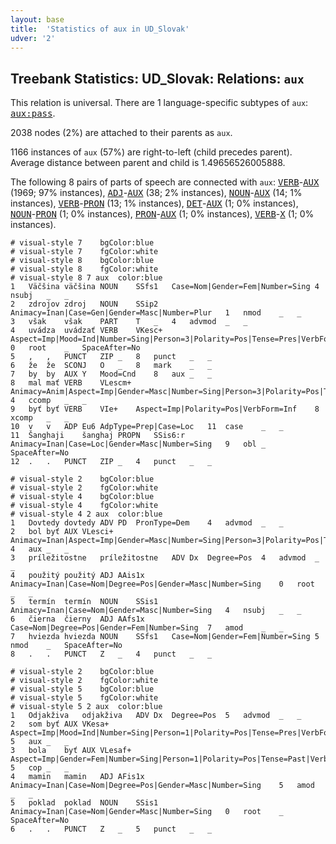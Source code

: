```yaml
---
layout: base
title:  'Statistics of aux in UD_Slovak'
udver: '2'
---
```


## Treebank Statistics: UD_Slovak: Relations: `aux`

This relation is universal.
There are 1 language-specific subtypes of `aux`: <tt><a href="sk-dep-aux-pass.html">aux:pass</a></tt>.

2038 nodes (2%) are attached to their parents as `aux`.

1166 instances of `aux` (57%) are right-to-left (child precedes parent).
Average distance between parent and child is 1.49656526005888.

The following 8 pairs of parts of speech are connected with `aux`: <tt><a href="sk-pos-VERB.html">VERB</a></tt>-<tt><a href="sk-pos-AUX.html">AUX</a></tt> (1969; 97% instances), <tt><a href="sk-pos-ADJ.html">ADJ</a></tt>-<tt><a href="sk-pos-AUX.html">AUX</a></tt> (38; 2% instances), <tt><a href="sk-pos-NOUN.html">NOUN</a></tt>-<tt><a href="sk-pos-AUX.html">AUX</a></tt> (14; 1% instances), <tt><a href="sk-pos-VERB.html">VERB</a></tt>-<tt><a href="sk-pos-PRON.html">PRON</a></tt> (13; 1% instances), <tt><a href="sk-pos-DET.html">DET</a></tt>-<tt><a href="sk-pos-AUX.html">AUX</a></tt> (1; 0% instances), <tt><a href="sk-pos-NOUN.html">NOUN</a></tt>-<tt><a href="sk-pos-PRON.html">PRON</a></tt> (1; 0% instances), <tt><a href="sk-pos-PRON.html">PRON</a></tt>-<tt><a href="sk-pos-AUX.html">AUX</a></tt> (1; 0% instances), <tt><a href="sk-pos-VERB.html">VERB</a></tt>-<tt><a href="sk-pos-X.html">X</a></tt> (1; 0% instances).


~~~ conllu
# visual-style 7	bgColor:blue
# visual-style 7	fgColor:white
# visual-style 8	bgColor:blue
# visual-style 8	fgColor:white
# visual-style 8 7 aux	color:blue
1	Väčšina	väčšina	NOUN	SSfs1	Case=Nom|Gender=Fem|Number=Sing	4	nsubj	_	_
2	zdrojov	zdroj	NOUN	SSip2	Animacy=Inan|Case=Gen|Gender=Masc|Number=Plur	1	nmod	_	_
3	však	však	PART	T	_	4	advmod	_	_
4	uvádza	uvádzať	VERB	VKesc+	Aspect=Imp|Mood=Ind|Number=Sing|Person=3|Polarity=Pos|Tense=Pres|VerbForm=Fin	0	root	_	SpaceAfter=No
5	,	,	PUNCT	ZIP	_	8	punct	_	_
6	že	že	SCONJ	O	_	8	mark	_	_
7	by	by	AUX	Y	Mood=Cnd	8	aux	_	_
8	mal	mať	VERB	VLescm+	Animacy=Anim|Aspect=Imp|Gender=Masc|Number=Sing|Person=3|Polarity=Pos|Tense=Past|VerbForm=Part	4	ccomp	_	_
9	byť	byť	VERB	VIe+	Aspect=Imp|Polarity=Pos|VerbForm=Inf	8	xcomp	_	_
10	v	v	ADP	Eu6	AdpType=Prep|Case=Loc	11	case	_	_
11	Šanghaji	šanghaj	PROPN	SSis6:r	Animacy=Inan|Case=Loc|Gender=Masc|Number=Sing	9	obl	_	SpaceAfter=No
12	.	.	PUNCT	ZIP	_	4	punct	_	_

~~~


~~~ conllu
# visual-style 2	bgColor:blue
# visual-style 2	fgColor:white
# visual-style 4	bgColor:blue
# visual-style 4	fgColor:white
# visual-style 4 2 aux	color:blue
1	Dovtedy	dovtedy	ADV	PD	PronType=Dem	4	advmod	_	_
2	bol	byť	AUX	VLesci+	Animacy=Inan|Aspect=Imp|Gender=Masc|Number=Sing|Person=3|Polarity=Pos|Tense=Past|VerbForm=Part	4	aux	_	_
3	príležitostne	príležitostne	ADV	Dx	Degree=Pos	4	advmod	_	_
4	použitý	použitý	ADJ	AAis1x	Animacy=Inan|Case=Nom|Degree=Pos|Gender=Masc|Number=Sing	0	root	_	_
5	termín	termín	NOUN	SSis1	Animacy=Inan|Case=Nom|Gender=Masc|Number=Sing	4	nsubj	_	_
6	čierna	čierny	ADJ	AAfs1x	Case=Nom|Degree=Pos|Gender=Fem|Number=Sing	7	amod	_	_
7	hviezda	hviezda	NOUN	SSfs1	Case=Nom|Gender=Fem|Number=Sing	5	nmod	_	SpaceAfter=No
8	.	.	PUNCT	Z	_	4	punct	_	_

~~~


~~~ conllu
# visual-style 2	bgColor:blue
# visual-style 2	fgColor:white
# visual-style 5	bgColor:blue
# visual-style 5	fgColor:white
# visual-style 5 2 aux	color:blue
1	Odjakživa	odjakživa	ADV	Dx	Degree=Pos	5	advmod	_	_
2	som	byť	AUX	VKesa+	Aspect=Imp|Mood=Ind|Number=Sing|Person=1|Polarity=Pos|Tense=Pres|VerbForm=Fin	5	aux	_	_
3	bola	byť	AUX	VLesaf+	Aspect=Imp|Gender=Fem|Number=Sing|Person=1|Polarity=Pos|Tense=Past|VerbForm=Part	5	cop	_	_
4	mamin	mamin	ADJ	AFis1x	Animacy=Inan|Case=Nom|Degree=Pos|Gender=Masc|Number=Sing	5	amod	_	_
5	poklad	poklad	NOUN	SSis1	Animacy=Inan|Case=Nom|Gender=Masc|Number=Sing	0	root	_	SpaceAfter=No
6	.	.	PUNCT	Z	_	5	punct	_	_

~~~



